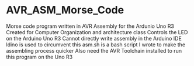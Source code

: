 # AVR_ASM_Morse_Code
Morse code program written in AVR Assembly for the Ardunio Uno R3
<br/>
Created for Computer Organization and architecture class
Controls the LED on the Arduino Uno R3
Cannot directly write assembly in the Arduino IDE
ldino is used to circumvent this
asm.sh is a bash script I wrote to make the assembling process quicker
Also need the AVR Toolchain installed to run this program on the Uno R3
